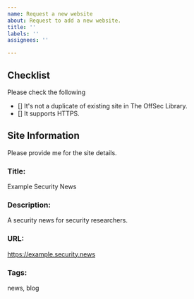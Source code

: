```yaml
---
name: Request a new website
about: Request to add a new website.
title: ''
labels: ''
assignees: ''

---
```


## Checklist

Please check the following

- [] It's not a duplicate of existing site in The OffSec Library.
- [] It supports HTTPS.

## Site Information

Please provide me for the site details.

### Title:

Example Security News

### Description:

<!-- Copy&paste the content of `<meta name='description' content='...'>` in the `<head>` of the website as is. If not exist, refer to the about page or such. -->
A security news for security researchers.

### URL:

https://example.security.news

### Tags:

news, blog
